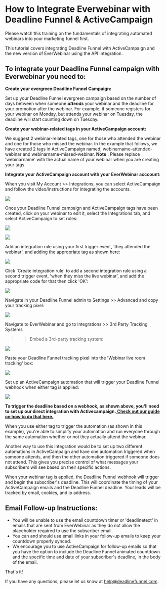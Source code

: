 # How to Integrate Everwebinar with Deadline Funnel & ActiveCampaign

Please watch this training on the fundamentals of integrating automated webinars into your marketing funnel first.

This tutorial covers integrating Deadline Funnel with ActiveCampaign and the new version of EverWebinar using the API integration.

## To integrate your Deadline Funnel campaign with Everwebinar you need to:

**Create your evergreen Deadline Funnel Campaign:**

Set up your Deadline Funnel evergreen campaign based on the number of days between when someone _**attends**_ your webinar and the deadline for your promotion after the webinar. For example, if someone registers for your webinar on Monday, but attends your webinar on Tuesday, the deadline will start counting down on Tuesday.

**Create your webinar-related tags in your ActiveCampaign account:**

We suggest 2 webinar-related tags, one for those who attended the webinar and one for those who missed the webinar. In the example that follows, we have created 2 tags in ActiveCampaign named, webinarname-attended-webinar and webinarname-missed-webinar. **Note** : Please replace 'webinarname' with the actual name of your webinar when you are creating your tags.

**Integrate your ActiveCampaign account with your EverWebinar acccount:**

When you visit My Account &gt;&gt; Integrations, you can select ActiveCampaign and follow the video/instructions for integrating the accounts.

![](https://d33v4339jhl8k0.cloudfront.net/docs/assets/53974d6ce4b0c76107b109d1/images/5e4ede372c7d3a7e9ae81114/file-cPtSKo22N3.jpg)

Once your Deadline Funnel campaign and ActiveCampaign tags have been created, click on your webinar to edit it, select the Integrations tab, and select ActiveCampaign to set rules:

![](https://d33v4339jhl8k0.cloudfront.net/docs/assets/53974d6ce4b0c76107b109d1/images/5e4ede4b04286364bc95a560/file-VOgXPoSLfH.jpg)

![](https://d33v4339jhl8k0.cloudfront.net/docs/assets/53974d6ce4b0c76107b109d1/images/5e4ede5c04286364bc95a562/file-flMGvmBEBl.jpg)

Add an integration rule using your first trigger event, 'they attended the webinar', and adding the appropriate tag as shown here:

![](https://d33v4339jhl8k0.cloudfront.net/docs/assets/53974d6ce4b0c76107b109d1/images/5e4ede832c7d3a7e9ae8111d/file-gWSbWuHqJr.jpg)

Click 'Create integration rule' to add a second integration rule using a second trigger event, 'when they miss the live webinar', and add the appropriate code for that then click 'OK':

![](https://d33v4339jhl8k0.cloudfront.net/docs/assets/53974d6ce4b0c76107b109d1/images/5e4ede962c7d3a7e9ae81120/file-kAGp06tHsV.jpg)

Navigate in your Deadline Funnel admin to Settings &gt;&gt; Advanced and copy your tracking pixel:

![](https://d33v4339jhl8k0.cloudfront.net/docs/assets/53974d6ce4b0c76107b109d1/images/5e4edeb004286364bc95a569/file-wTa0Fdwodn.jpg)

Navigate to EverWebinar and go to Integrations &gt;&gt; 3rd Party Tracking Systems

> > Embed a 3rd-party tracking system:

![](https://d33v4339jhl8k0.cloudfront.net/docs/assets/53974d6ce4b0c76107b109d1/images/5e4ee0d52c7d3a7e9ae8114c/file-vzkj5Nfvlk.jpg)

Paste your Deadline Funnel tracking pixel into the 'Webinar live room tracking' box:

![](https://d33v4339jhl8k0.cloudfront.net/docs/assets/53974d6ce4b0c76107b109d1/images/5e4edec504286364bc95a56d/file-78LoyOW7S9.jpg)

Set up an ActiveCampaign automation that will trigger your Deadline Funnel webhook when either tag is applied:

![](https://d33v4339jhl8k0.cloudfront.net/docs/assets/53974d6ce4b0c76107b109d1/images/5e50501704286364bc95b54f/file-hwnHxfFcx8.jpg)

**To trigger the deadline based on a webhook, as shown above, you'll need to set up our direct integration with Activecampaign.**[ **Check out our guide on how to do that here.**](https://documentation.deadlinefunnel.com/article/244-how-to-integrate-deadline-funnel-with-activecampaign-api)

When you use either tag to trigger the automation \(as shown in this example\), you're able to simplify your automation and run everyone through the same automation whether or not they actually attend the webinar.

Another way to use this integration would be to set up two different automations in ActiveCampaign and have one automation triggered when someone attends, and then the other automation triggered if someone does not attend. This gives you precise control of what messages your subscribers will see based on their specific actions.

When your webinar tag is applied, the Deadline Funnel webhook will trigger and begin the subscriber's deadline. This will coordinate the timing of your ActiveCampaign emails and the Deadline Funnel deadline. Your leads will be tracked by email, cookies, and ip address.

## Email Follow-up Instructions:

* You will be unable to use the email countdown timer or 'deadlinetext' in emails that are sent from EverWebinar as they do not allow the placeholder required to use the subscriber email.
* You can and should use email links in your follow-up emails to keep your countdown properly synced.
* We encourage you to use ActiveCampaign for follow-up emails so that you have the option to include the Deadline Funnel animated countdown and the specific time and date of your subscriber's deadline, in the body of the email.

That's it!

If you have any questions, please let us know at [help@deadlinefunnel.com](mailto:mailto:help@deadlinefunnel.com).

